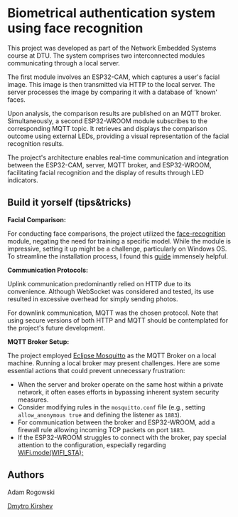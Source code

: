 # Biometrical authentication system using face recognition

This project was developed as part of the Network Embedded Systems course at DTU. The system comprises two interconnected modules communicating through a local server.

The first module involves an ESP32-CAM, which captures a user's facial image. This image is then transmitted via HTTP to the local server. The server processes the image by comparing it with a database of 'known' faces.

Upon analysis, the comparison results are published on an MQTT broker. Simultaneously, a second ESP32-WROOM module subscribes to the corresponding MQTT topic. It retrieves and displays the comparison outcome using external LEDs, providing a visual representation of the facial recognition results.

The project's architecture enables real-time communication and integration between the ESP32-CAM, server, MQTT broker, and ESP32-WROOM, facilitating facial recognition and the display of results through LED indicators.

## Build it yorself (tips&tricks)

**Facial Comparison:**

For conducting face comparisons, the project utilized the [face-recognition](https://pypi.org/project/face-recognition/) module, negating the need for training a specific model. While the module is impressive, setting it up might be a challenge, particularly on Windows OS. To streamline the installation process, I found this [guide](https://github.com/ageitgey/face_recognition/issues/175#issue-257710508) immensely helpful.

**Communication Protocols:**

Uplink communication predominantly relied on HTTP due to its convenience. Although WebSocket was considered and tested, its use resulted in excessive overhead for simply sending photos.

For downlink communication, MQTT was the chosen protocol. Note that using secure versions of both HTTP and MQTT should be contemplated for the project's future development.

**MQTT Broker Setup:**

The project employed [Eclipse Mosquitto](https://mosquitto.org/) as the MQTT Broker on a local machine. Running a local broker may present challenges. Here are some essential actions that could prevent unnecessary frustration:

- When the server and broker operate on the same host within a private network, it often eases efforts in bypassing inherent system security measures.
- Consider modifying rules in the `mosquitto.conf` file (e.g., setting `allow_anonymous true` and defining the listener as `1883`).
- For communication between the broker and ESP32-WROOM, add a firewall rule allowing incoming TCP packets on port `1883`.
- If the ESP32-WROOM struggles to connect with the broker, pay special attention to the configuration, especially regarding [WiFi.mode(WIFI_STA);](https://github.com/knolleary/pubsubclient/issues/138)

## Authors

Adam Rogowski

[Dmytro Kirshev](https://github.com/DimDimDimDimD)
